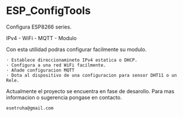 # ESP_ConfigTools

Configura ESP8266 series.

IPv4 - WiFi - MQTT - Modulo

Con esta utilidad podras configurar facilmente su modulo.

    · Establece direccionamineto IPv4 estatica o DHCP.
    · Configura a una red WiFi facilmente.
    · Añade configuracion MQTT
    · Dota al dispositivo de una configuracion para sensor DHT11 o un Rele.

Actualmente el proyecto se encuentra en fase de desarollo.
Para mas informacion o sugerencia pongase en contacto.

`esetruha@gmail.com`
